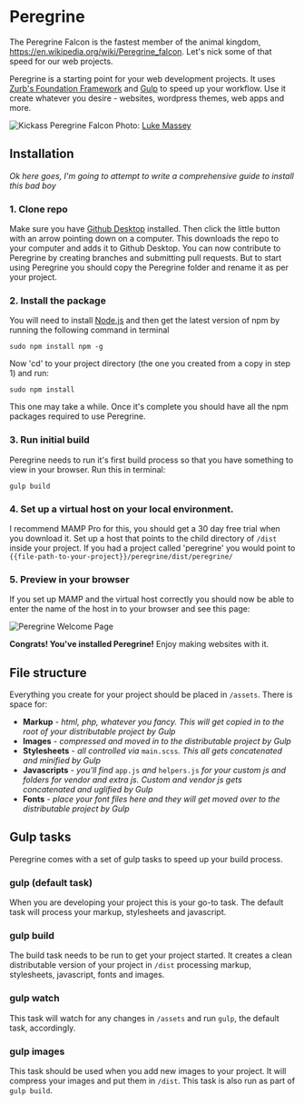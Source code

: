 # Peregrine
The Peregrine Falcon is the fastest member of the animal kingdom, https://en.wikipedia.org/wiki/Peregrine_falcon. Let's nick some of that speed for our web projects.

Peregrine is a starting point for your web development projects. It uses [Zurb's Foundation Framework](http://foundation.zurb.com) and [Gulp](http://gulpjs.com) to speed up your workflow. Use it create whatever you desire - websites, wordpress themes, web apps and more.

![Kickass Peregrine Falcon](http://www.audubon.org/sites/default/files/styles/wysiwyg_slide/public/sfw_66v8930_0.jpg?itok=tRoYAOE9 "Kickass Peregrine Falcon")
Photo: [Luke Massey](http://www.lmasseyimages.com/)

## Installation
*Ok here goes, I'm going to attempt to write a comprehensive guide to install this bad boy*

### 1. Clone repo
Make sure you have [Github Desktop](https://desktop.github.com) installed. Then click the little button with an arrow pointing down on a computer. This downloads the repo to your computer and adds it to Github Desktop. You can now contribute to Peregrine by creating branches and submitting pull requests. But to start using Peregrine you should copy the Peregrine folder and rename it as per your project.

### 2. Install the package
You will need to install [Node.js](https://nodejs.org/en/) and then get the latest version of npm by running the following command in terminal

`sudo npm install npm -g`

Now 'cd' to your project directory (the one you created from a copy in step 1) and run:

`sudo npm install`

This one may take a while. Once it's complete you should have all the npm packages required to use Peregrine.

### 3. Run initial build
Peregrine needs to run it's first build process so that you have something to view in your browser. Run this in terminal:

`gulp build`

### 4. Set up a virtual host on your local environment.
I recommend MAMP Pro for this, you should get a 30 day free trial when you download it. Set up a host that points to the child directory of `/dist` inside your project. If you had a project called 'peregrine' you would point to `{{file-path-to-your-project}}/peregrine/dist/peregrine/`

### 5. Preview in your browser
If you set up MAMP and the virtual host correctly you should now be able to enter the name of the host in to your browser and see this page:

![Peregrine Welcome Page](http://i.imgur.com/RYaj3kU.png "Peregrine Welcome Page")

**Congrats! You've installed Peregrine!**
Enjoy making websites with it.

## File structure
Everything you create for your project should be placed in `/assets`. There is space for:
* **Markup** - *html, php, whatever you fancy. This will get copied in to the root of your distributable project by Gulp*
* **Images** - *compressed and moved in to the distributable project by Gulp*
* **Stylesheets** - *all controlled via* `main.scss`*. This all gets concatenated and minified by Gulp*
* **Javascripts** - *you'll find* `app.js` *and* `helpers.js` *for your custom js and folders for vendor and extra js. Custom and vendor js gets concatenated and uglified by Gulp*
* **Fonts** - *place your font files here and they will get moved over to the distributable project by Gulp*

## Gulp tasks
Peregrine comes with a set of gulp tasks to speed up your build process.

### gulp (default task)
When you are developing your project this is your go-to task. The default task will process your markup, stylesheets and javascript.

### gulp build
The build task needs to be run to get your project started. It creates a clean distributable version of your project in `/dist` processing markup, stylesheets, javascript, fonts and images.

### gulp watch
This task will watch for any changes in `/assets` and run `gulp`, the default task, accordingly.

### gulp images
This task should be used when you add new images to your project. It will compress your images and put them in `/dist`. This task is also run as part of `gulp build`.
